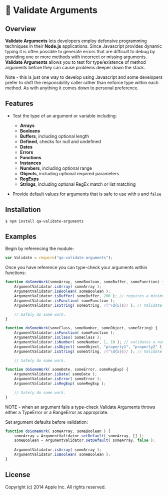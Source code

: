 #  Validate Arguments

## Overview
**Validate Arguments** lets developers employ defensive programming techniques in their **Node.js** applications. Since Javascript provides dynamic typing it is often possible to generate errors that are difficult to debug by providing one or more methods with incorrect or missing arguments. **Validate Arguments** allows you to test for type/existence of method arguments before they can cause problems deeper down the stack.

Note - this is just one way to develop using Javascript and some developers prefer to shift the responsibility caller rather than enforce type within each method. As with anything it comes down to personal preference.

## Features
 - Test the type of an argument or variable including:
 	- **Arrays**
 	- **Booleans**
 	- **Buffers**, including optional length
 	- **Defined**, checks for null and undefined
 	- **Dates**
 	- **Errors**
 	- **Functions**
 	- **Instances**
 	- **Numbers**, including optional range
 	- **Objects**, including optional required parameters
 	- **RegExps**
 	- **Strings**, including optional RegEx match or list matching

 - Provide default values for arguments that is safe to use with ```0``` and ```false```

## Installation

	$ npm install qa-validate-arguments

## Examples

Begin by referencing the module:

```javascript
var Validate = require("qa-validate-arguments");
```

Once you have reference you can type-check your arguments within functions:

```javascript
function doSomeWork(someArray, someBoolean, someBuffer, someFunction) {
	ArgumentValidator.isArray( someArray );
	ArgumentValidator.isBoolean( someBoolean );
	ArgumentValidator.isBuffer( someBuffer, 200 ); // requires a minimum for 200 bytes
	ArgumentValidator.isFunction( someFunction );
	ArgumentValidator.isString( someString, /(^\d{5}$)/ ); // Validate against the regular expression.

    // Safely do some work.
}

function doSomeWork(someClass, someNumber, someObject, someString) {
	ArgumentValidator.isFunction( someFunction );
	ArgumentValidator.isClass( SomeClass );
	ArgumentValidator.isNumber( someNumber, 1, 10 ); // validates a number within range from 1 to 10.
	ArgumentValidator.isObject( someObject, "property1", "property2" ); // Validates an object and the supplied properties.
	ArgumentValidator.isString( someString, /(^\d{5}$)/ ); // Validate against the regular expression.

    // Safely do some work.

function doSomeWork( someDate, someError, someRegExp) {
	ArgumentValidator.isDate( someDate );
	ArgumentValidator.isError( someError );
	ArgumentValidator.isRegExp( someRegExp );

	// Safely do some work.
}
```

NOTE - when an argument fails a type-check Validate Arguments throws either a TypeError or a RangeError as appropriate.

Set argument defaults before validation:

```javascript
function doSomeWork( someArray, someBoolean ) {
	someArray = ArgumentValidator.setDefault( someArray, [] );
	someBoolean = ArgumentValidator.setDefault( someArray, false );
    
	ArgumentValidator.isArray( someArray );
	ArgumentValidator.isBoolean( someBoolean );    
}
```

## License

Copyright (c) 2014 Apple Inc. All rights reserved.

